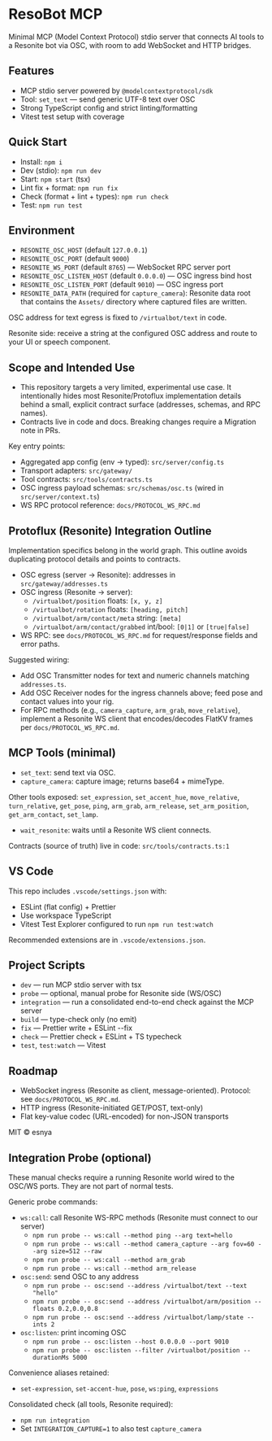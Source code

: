 # ResoBot MCP

Minimal MCP (Model Context Protocol) stdio server that connects AI tools to a Resonite bot via OSC, with room to add WebSocket and HTTP bridges.

## Features

- MCP stdio server powered by `@modelcontextprotocol/sdk`
- Tool: `set_text` — send generic UTF-8 text over OSC
- Strong TypeScript config and strict linting/formatting
- Vitest test setup with coverage

## Quick Start

- Install: `npm i`
- Dev (stdio): `npm run dev`
- Start: `npm start` (tsx)
- Lint fix + format: `npm run fix`
- Check (format + lint + types): `npm run check`
- Test: `npm run test`

## Environment

- `RESONITE_OSC_HOST` (default `127.0.0.1`)
- `RESONITE_OSC_PORT` (default `9000`)
- `RESONITE_WS_PORT` (default `8765`) — WebSocket RPC server port
- `RESONITE_OSC_LISTEN_HOST` (default `0.0.0.0`) — OSC ingress bind host
- `RESONITE_OSC_LISTEN_PORT` (default `9010`) — OSC ingress port
- `RESONITE_DATA_PATH` (required for `capture_camera`): Resonite data root that contains the `Assets/` directory where captured files are written.

OSC address for text egress is fixed to `/virtualbot/text` in code.

Resonite side: receive a string at the configured OSC address and route to your UI or speech component.

## Scope and Intended Use

- This repository targets a very limited, experimental use case. It intentionally hides most Resonite/Protoflux implementation details behind a small, explicit contract surface (addresses, schemas, and RPC names).
- Contracts live in code and docs. Breaking changes require a Migration note in PRs.

Key entry points:

- Aggregated app config (env → typed): `src/server/config.ts`
- Transport adapters: `src/gateway/`
- Tool contracts: `src/tools/contracts.ts`
- OSC ingress payload schemas: `src/schemas/osc.ts` (wired in `src/server/context.ts`)
- WS RPC protocol reference: `docs/PROTOCOL_WS_RPC.md`

## Protoflux (Resonite) Integration Outline

Implementation specifics belong in the world graph. This outline avoids duplicating protocol details and points to contracts.

- OSC egress (server → Resonite): addresses in `src/gateway/addresses.ts`
- OSC ingress (Resonite → server):
  - `/virtualbot/position` floats: `[x, y, z]`
  - `/virtualbot/rotation` floats: `[heading, pitch]`
  - `/virtualbot/arm/contact/meta` string: `[meta]`
  - `/virtualbot/arm/contact/grabbed` int/bool: `[0|1]` or `[true|false]`
- WS RPC: see `docs/PROTOCOL_WS_RPC.md` for request/response fields and error paths.

Suggested wiring:

- Add OSC Transmitter nodes for text and numeric channels matching `addresses.ts`.
- Add OSC Receiver nodes for the ingress channels above; feed pose and contact values into your rig.
- For RPC methods (e.g., `camera_capture`, `arm_grab`, `move_relative`), implement a Resonite WS client that encodes/decodes FlatKV frames per `docs/PROTOCOL_WS_RPC.md`.

## MCP Tools (minimal)

- `set_text`: send text via OSC.
- `capture_camera`: capture image; returns base64 + mimeType.

Other tools exposed: `set_expression`, `set_accent_hue`, `move_relative`, `turn_relative`, `get_pose`, `ping`, `arm_grab`, `arm_release`, `set_arm_position`, `get_arm_contact`, `set_lamp`.

- `wait_resonite`: waits until a Resonite WS client connects.

Contracts (source of truth) live in code: `src/tools/contracts.ts:1`

## VS Code

This repo includes `.vscode/settings.json` with:

- ESLint (flat config) + Prettier
- Use workspace TypeScript
- Vitest Test Explorer configured to run `npm run test:watch`

Recommended extensions are in `.vscode/extensions.json`.

## Project Scripts

- `dev` — run MCP stdio server with tsx
- `probe` — optional, manual probe for Resonite side (WS/OSC)
- `integration` — run a consolidated end-to-end check against the MCP server
- `build` — type-check only (no emit)
- `fix` — Prettier write + ESLint --fix
- `check` — Prettier check + ESLint + TS typecheck
- `test`, `test:watch` — Vitest

## Roadmap

- WebSocket ingress (Resonite as client, message-oriented). Protocol: see `docs/PROTOCOL_WS_RPC.md`.
- HTTP ingress (Resonite-initiated GET/POST, text-only)
- Flat key-value codec (URL-encoded) for non-JSON transports

MIT © esnya

## Integration Probe (optional)

These manual checks require a running Resonite world wired to the OSC/WS ports.
They are not part of normal tests.

Generic probe commands:

- `ws:call`: call Resonite WS-RPC methods (Resonite must connect to our server)
  - `npm run probe -- ws:call --method ping --arg text=hello`
  - `npm run probe -- ws:call --method camera_capture --arg fov=60 --arg size=512 --raw`
  - `npm run probe -- ws:call --method arm_grab`
  - `npm run probe -- ws:call --method arm_release`
- `osc:send`: send OSC to any address
  - `npm run probe -- osc:send --address /virtualbot/text --text "hello"`
  - `npm run probe -- osc:send --address /virtualbot/arm/position --floats 0.2,0.0,0.8`
  - `npm run probe -- osc:send --address /virtualbot/lamp/state --ints 2`
- `osc:listen`: print incoming OSC
  - `npm run probe -- osc:listen --host 0.0.0.0 --port 9010`
  - `npm run probe -- osc:listen --filter /virtualbot/position --durationMs 5000`

Convenience aliases retained:

- `set-expression`, `set-accent-hue`, `pose`, `ws:ping`, `expressions`

Consolidated check (all tools, Resonite required):

- `npm run integration`
- Set `INTEGRATION_CAPTURE=1` to also test `capture_camera`
